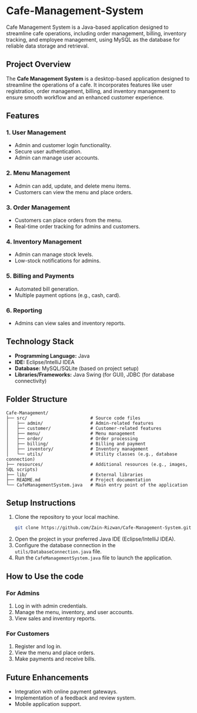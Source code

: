 # Cafe-Management-System
 Cafe Management System is a Java-based application designed to streamline cafe operations, including order management, billing, inventory tracking, and employee management, using MySQL as the database for reliable data storage and retrieval.

## Project Overview
The **Cafe Management System** is a desktop-based application designed to streamline the operations of a cafe. It incorporates features like user registration, order management, billing, and inventory management to ensure smooth workflow and an enhanced customer experience.

## Features
### 1. User Management
- Admin and customer login functionality.
- Secure user authentication.
- Admin can manage user accounts.

### 2. Menu Management
- Admin can add, update, and delete menu items.
- Customers can view the menu and place orders.

### 3. Order Management
- Customers can place orders from the menu.
- Real-time order tracking for admins and customers.

### 4. Inventory Management
- Admin can manage stock levels.
- Low-stock notifications for admins.

### 5. Billing and Payments
- Automated bill generation.
- Multiple payment options (e.g., cash, card).

### 6. Reporting
- Admins can view sales and inventory reports.

## Technology Stack
- **Programming Language:** Java
- **IDE:** Eclipse/IntelliJ IDEA
- **Database:** MySQL/SQLite (based on project setup)
- **Libraries/Frameworks:** Java Swing (for GUI), JDBC (for database connectivity)

## Folder Structure
```
Cafe-Management/
├── src/                        # Source code files
│   ├── admin/                  # Admin-related features
│   ├── customer/               # Customer-related features
│   ├── menu/                   # Menu management
│   ├── order/                  # Order processing
│   ├── billing/                # Billing and payment
│   ├── inventory/              # Inventory management
│   └── utils/                  # Utility classes (e.g., database connection)
├── resources/                  # Additional resources (e.g., images, SQL scripts)
├── lib/                        # External libraries
├── README.md                   # Project documentation
└── CafeManagementSystem.java   # Main entry point of the application
```

## Setup Instructions
1. Clone the repository to your local machine.
     ```bash
   git clone https://github.com/Zain-Rizwan/Cafe-Management-System.git
2. Open the project in your preferred Java IDE (Eclipse/IntelliJ IDEA).
3. Configure the database connection in the `utils/DatabaseConnection.java` file.
4. Run the `CafeManagementSystem.java` file to launch the application.

## How to Use the code
### For Admins
1. Log in with admin credentials.
2. Manage the menu, inventory, and user accounts.
3. View sales and inventory reports.

### For Customers
1. Register and log in.
2. View the menu and place orders.
3. Make payments and receive bills.

## Future Enhancements
- Integration with online payment gateways.
- Implementation of a feedback and review system.
- Mobile application support.
